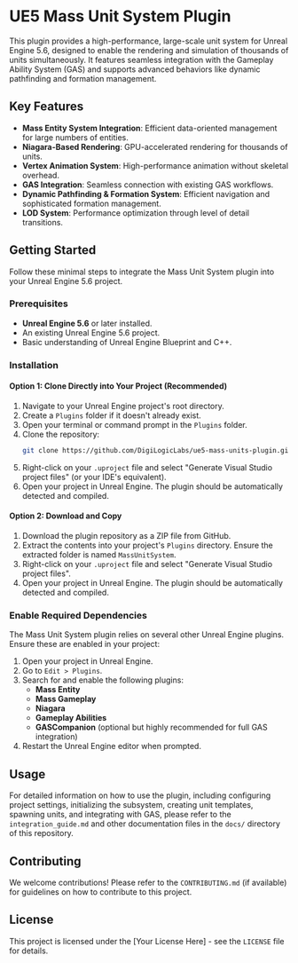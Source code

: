# UE5 Mass Unit System Plugin

This plugin provides a high-performance, large-scale unit system for Unreal Engine 5.6, designed to enable the rendering and simulation of thousands of units simultaneously. It features seamless integration with the Gameplay Ability System (GAS) and supports advanced behaviors like dynamic pathfinding and formation management.

## Key Features

- **Mass Entity System Integration**: Efficient data-oriented management for large numbers of entities.
- **Niagara-Based Rendering**: GPU-accelerated rendering for thousands of units.
- **Vertex Animation System**: High-performance animation without skeletal overhead.
- **GAS Integration**: Seamless connection with existing GAS workflows.
- **Dynamic Pathfinding & Formation System**: Efficient navigation and sophisticated formation management.
- **LOD System**: Performance optimization through level of detail transitions.

## Getting Started

Follow these minimal steps to integrate the Mass Unit System plugin into your Unreal Engine 5.6 project.

### Prerequisites

- **Unreal Engine 5.6** or later installed.
- An existing Unreal Engine 5.6 project.
- Basic understanding of Unreal Engine Blueprint and C++.

### Installation

#### Option 1: Clone Directly into Your Project (Recommended)

1.  Navigate to your Unreal Engine project's root directory.
2.  Create a `Plugins` folder if it doesn't already exist.
3.  Open your terminal or command prompt in the `Plugins` folder.
4.  Clone the repository:
    ```bash
    git clone https://github.com/DigiLogicLabs/ue5-mass-units-plugin.git MassUnitSystem
    ```
5.  Right-click on your `.uproject` file and select "Generate Visual Studio project files" (or your IDE's equivalent).
6.  Open your project in Unreal Engine. The plugin should be automatically detected and compiled.

#### Option 2: Download and Copy

1.  Download the plugin repository as a ZIP file from GitHub.
2.  Extract the contents into your project's `Plugins` directory. Ensure the extracted folder is named `MassUnitSystem`.
3.  Right-click on your `.uproject` file and select "Generate Visual Studio project files".
4.  Open your project in Unreal Engine. The plugin should be automatically detected and compiled.

### Enable Required Dependencies

The Mass Unit System plugin relies on several other Unreal Engine plugins. Ensure these are enabled in your project:

1.  Open your project in Unreal Engine.
2.  Go to `Edit > Plugins`.
3.  Search for and enable the following plugins:
    -   **Mass Entity**
    -   **Mass Gameplay**
    -   **Niagara**
    -   **Gameplay Abilities**
    -   **GASCompanion** (optional but highly recommended for full GAS integration)
4.  Restart the Unreal Engine editor when prompted.

## Usage

For detailed information on how to use the plugin, including configuring project settings, initializing the subsystem, creating unit templates, spawning units, and integrating with GAS, please refer to the `integration_guide.md` and other documentation files in the `docs/` directory of this repository.

## Contributing

We welcome contributions! Please refer to the `CONTRIBUTING.md` (if available) for guidelines on how to contribute to this project.

## License

This project is licensed under the [Your License Here] - see the `LICENSE` file for details.


